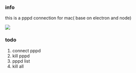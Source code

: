 ### info

this is a pppd connection for mac( base on electron and node)

<img src='./appearance.png'/>

### todo
1. connect pppd 
2. kill pppd
3. pppd list
4. kill all

